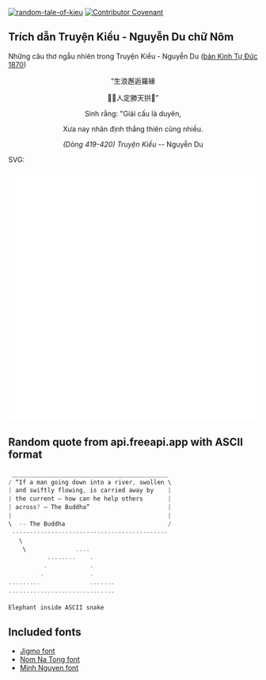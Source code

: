 [![random-tale-of-kieu](https://github.com/huuquyet/random-tale-of-kieu/actions/workflows/random-tale-of-kieu.yml/badge.svg)](https://github.com/huuquyet/random-tale-of-kieu/actions/workflows/random-tale-of-kieu.yml)
[![Contributor Covenant](https://img.shields.io/badge/Contributor%20Covenant-2.1-4baaaa.svg)](.github/CODE_OF_CONDUCT.md "Contributor Covenant 2.1")

## Trích dẫn Truyện Kiều - Nguyễn Du chữ Nôm

Những câu thơ ngẫu nhiên trong Truyện Kiều - Nguyễn Du ([bản Kinh Tự Đức 1870](https://vi.wikisource.org/wiki/Truy%E1%BB%87n_Ki%E1%BB%81u_(b%E1%BA%A3n_Kinh_T%E1%BB%B1_%C4%90%E1%BB%A9c_1870)))

<div align="center">
<!-- START_KIEU -->
      <p class="nom">“生浪邂逅羅緣</p>
      <p class="nom">𠸗󰅒人定勝天拱𡗉”</p>
      <p class="quocngu">Sinh rằng: "Giải cấu là duyên,</p>
      <p class="quocngu">Xưa nay nhân định thắng thiên cũng nhiều.</p>
      <p class="author"><i>(Dòng 419-420) Truyện Kiều</i> -- Nguyễn Du</p>
<!-- END_KIEU -->
</div>

SVG:

<div align="center">
  <img src="./assets/random-kieu.svg" alt="The Tale of Kieu - Nguyen Du">
</div>

## Random quote from api.freeapi.app with ASCII format

<!-- START_QUOTE -->
```rust
 ____________________________________________
/ “If a man going down into a river, swollen \
| and swiftly flowing, is carried away by    |
| the current — how can he help others       |
| across? – The Buddha”                      |
|                                            |
\  -- The Buddha                             /
 --------------------------------------------
   \
    \              ....       
           ........    .      
          .            .      
         .             .      
.........              .......
..............................

Elephant inside ASCII snake
```
<!-- END_QUOTE -->

## Included fonts

- [Jigmo font](https://github.com/kamichikoichi/jigmo)
- [Nom Na Tong font](https://github.com/nomfoundation/font)
- [Minh Nguyen font](https://github.com/TKYKmori/Minh-Nguyen)
